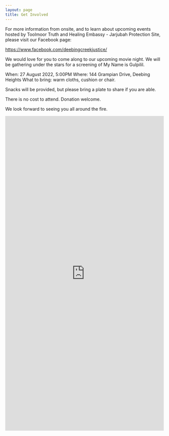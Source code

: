 ```yaml
---
layout: page
title: Get Involved
---
```


For more information from onsite, and to learn about upcoming events hosted by Toolmoor Truth and Healing Embassy - Jarjubah Protection Site, please visit our Facebook page:

https://www.facebook.com/deebingcreekjustice/

We would love for you to come along to our upcoming movie night. We will be gathering under the stars for a screening of My Name is Gulpilil.

When: 27 August 2022, 5:00PM
Where: 144 Grampian Drive, Deebing Heights
What to bring: warm cloths, cushion or chair.

Snacks will be provided, but please bring a plate to share if you are able.

There is no cost to attend. Donation welcome.

We look forward to seeing you all around the fire.

<!-- <div class="fb-page" data-href="https://www.facebook.com/deebingcreekjustice" data-tabs="timeline,events" data-width="" data-height="" data-small-header="true" data-adapt-container-width="true" data-hide-cover="true" data-show-facepile="true">
    <blockquote cite="https://www.facebook.com/deebingcreekjustice" class="fb-xfbml-parse-ignore">
        <a href="https://www.facebook.com/deebingcreekjustice">Deebing Creek Justice - Jarjumbah Protection Site</a>
    </blockquote>
</div> -->

<iframe src='https://widgets.sociablekit.com/facebook-page-events/iframe/89296' frameborder='0' width='100%' height='1000'></iframe>